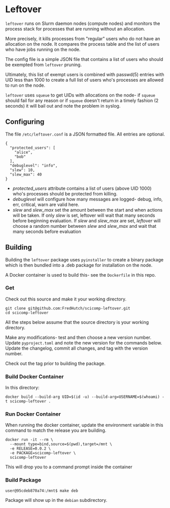 # Leftover

`leftover` runs on Slurm daemon nodes (compute nodes) and monitors the process stack for processes that are running without an allocation.

More precisely, it kills processes from "regular" users who do not have an allocation on the node.  It compares the process table and the list of users who have jobs running on the node.

The config file is a simple JSON file that contains a list of users who should be exempted from `leftover` pruning.

Ultimately, this list of exempt users is combined with passwd(5) entries with UID less than 1000 to create a full list of users who's processes are allowed to run on the node.

`leftover` uses `squeue` to get UIDs with allocations on the node- if `squeue` should fail for any reason or if `squeue` doesn't return in a timely fashion (2 seconds) it will bail out and note the problem in syslog.

## Configuring

The file `/etc/leftover.conf` is a JSON formatted file.  All entries are optional.

```
{
  "protected_users": [
    "alice",
    "bob"
  ],
  "debuglevel": "info",
  "slew": 10,
  "slew_max": 40
}
```

 -  _protected_users_ attribute contains a list of users (above UID 1000) who's processes should be protected from killing.
 - _debuglevel_ will configure how many messages are logged- debug, info, err, critical, warn are valid here.
 - _slew_ and _slew_max_ set the amount between the start and when actions will be taken.  If only _slew_ is set, leftover will wait that many seconds before beginning evaluation.  If _slew_ and _slew_max_ are set, _leftover_ will choose a random number between _slew_ and _slew_max_ and wait that many seconds before evaluation

## Building

Building the `leftover` package uses `pyinstaller` to create a binary package which is then bundled into a .deb package for installation on the node.

A Docker container is used to build this- see the `Dockerfile` in this repo.

### Get

Check out this source and make it your working directory.

```
git clone git@github.com:FredHutch/scicomp-leftover.git
cd scicomp-leftover
```

All the steps below assume that the source directory is your working directory.

Make any modifications- test and then choose a new version number.  Update `pyproject.toml` and note the new version for the commands below.  Update the changelog, commit all changes, and tag with the version number.

Check out the tag prior to building the package.

### Build Docker Container

In this directory:

```
docker build --build-arg UID=$(id -u) --build-arg=USERNAME=$(whoami) -t scicomp-leftover .
```

### Run Docker Container

When running the docker container, update the environment variable in this command to match the release you are building.

```
docker run -it --rm \
  --mount type=bind,source=$(pwd),target=/mnt \
  -e RELEASE=0.0.2 \
  -e PACKAGE=scicomp-leftover \
  scicomp-leftover
```

This will drop you to a command prompt inside the container

### Build Package

```
user@95cdeb870a74:/mnt$ make deb
```

Package will show up in the `debian` subdirectory.
